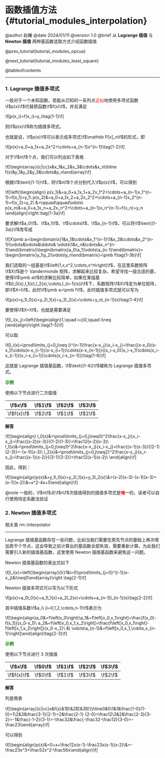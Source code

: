 函数插值方法 {#tutorial_modules_interpolation}
============

@author 赵曦
@date 2024/01/11
@version 1.0
@brief 从 **Lagrange 插值** 与 **Newton 插值** 两种基函数选取方式介绍函数插值

@prev_tutorial{tutorial_modules_opcua}

@next_tutorial{tutorial_modules_least_square}

@tableofcontents

------

### 1. Lagrange 插值多项式

一般对于一个未知函数，若能从已知的一系列点<span style="color: red">近似</span>地使用多项式函数\f$p(x)\f$代替原函数\f$f(x)\f$，并且满足

\f[p(x_i)=f(x_i)=y_i\tag{1-1}\f]

则\f$p(x)\f$称为插值多项式。

也就是说，\f$p(x)\f$可以表示成多项式\f$\mathbb P[x]_n\f$的形式，即

\f[p(x)=a_0+a_1x+a_2x^2+\cdots+a_{n-1}x^{n-1}\tag{1-2}\f]

对于\f$n\f$个点，我们可以列出如下表格

\f[\begin{array}{c|cc}x&x_1&x_2&x_3&\cdots&x_n\\\hline f(x)&y_1&y_2&y_3&\cdots&y_n\end{array}\f]

根据\f$\text{(1-1)}\f$，将\f$n\f$个点分别代入\f$p(x)\f$，可以得到

\f[\left\{\begin{align}
p(x_1)&=a_0+a_1x_1+a_2x_1^2+\cdots+a_{n-1}x_1^{n-1}=f(x_1)=y_1\\
p(x_2)&=a_0+a_1x_2+a_2x_2^2+\cdots+a_{n-1}x_2^{n-1}=f(x_2)=y_2\\
&=\qquad\qquad\vdots\\
p(x_n)&=a_0+a_1x_n+a_2x_n^2+\cdots+a_{n-1}x_n^{n-1}=f(x_n)=y_n
\end{align}\right.\tag{1-3a}\f]

要求解\f$a_0\f$、\f$a_1\f$、\f$\cdots\f$、\f$a_{n-1}\f$，可以将\f$\text{(1-3a)}\f$改写成

\f[X\pmb a=\begin{bmatrix}1&x_1&\cdots&x_1^{n-1}\\1&x_2&\cdots&x_2^{n-1}\\\vdots&\vdots&\ddots&
\vdots\\1&x_n&\cdots&x_n^{n-1}\end{bmatrix}\begin{bmatrix}a_0\\a_1\\\vdots\\a_{n-1}\end{bmatrix}=
\begin{bmatrix}y_1\\y_2\\\vdots\\y_n\end{bmatrix}=\pmb f\tag{1-3b}\f]

我们选取的一组基是\f$\left(1,x,x^2,\cdots,x^n\right)\f$，在这里系数矩阵\f$X\f$是个 Vandermonde 矩阵，求解起来比较复杂。希望寻找一组合适的基，使得\f$\pmb a\f$的求解比较简单，如果在某组基\f$(l_0(x),l_1(x),l_2(x),\cdots,l_{n-1}(x))\f$下，系数矩阵\f$X\f$变为单位矩阵，即\f$X=I\f$，此时\f$\pmb a=\pmb f\f$，此时插值多项式就可以写为

\f[p(x)=y_1l_0(x)+y_2l_1(x)+y_3l_2(x)+\cdots+y_nl_{n-1}(x)\tag{1-4}\f]

要使得\f$X=I\f$，也就是需要满足

\f[l_i(x_j)=\left\{\begin{align}1,\quad i=j\\0,\quad i\neq j\end{align}\right.\tag{1-5}\f]

可以取

\f[l_i(x)=\prod\limits_{j=0,j\neq i}^{n-1}\frac{x-x_j}{x_i-x_j}=\frac{(x-x_0)(x-x_1)\cdots(x-x_{i-1})(x-x_{i+1})\cdots(x-x_{n-1})}{(x_i-x_0)(x_i-x_1)\cdots(x_i-x_{i-1})(x_i-x_{i+1})\cdots(x_i-x_{n-1})}\tag{1-6}\f]

这就是 Lagrange 插值基函数，\f$\text{(1-4)}\f$被称为 Lagrange 插值多项式。

<span style="color: green">**示例**</span>

使用以下节点进行二次插值

|  \f$x\f$   | \f$1\f$ | \f$2\f$ | \f$3\f$ |
| :--------: | :-----: | :-----: | :-----: |
| \f$f(x)\f$ | \f$2\f$ | \f$1\f$ | \f$2\f$ |

**解答**

\f[\begin{align}
l_0(x)&=\prod\limits_{j=0,j\neq0}^2\frac{x-x_j}{x_i-x_j}=\frac{(x-2)(x-3)}{(1-2)(1-3)}=\frac12(x-2)(x-3)\\
l_1(x)&=\prod\limits_{j=0,j\neq1}^2\frac{x-x_j}{x_i-x_j}=\frac{(x-1)(x-3)}{(2-1)(2-3)}=-(x-1)(x-3)\\
l_2(x)&=\prod\limits_{j=0,j\neq2}^2\frac{x-x_j}{x_i-x_j}=\frac{(x-1)(x-2)}{(3-1)(3-2)}=\frac12(x-1)(x-2)\\
\end{align}\f]

因此，得到：

\f[\begin{align}p(x)&=y_1l_0(x)+y_2l_1(x)+y_3l_2(x)\\&=(x-2)(x-3)-(x-1)(x-3)+(x-1)(x-2)\\&=x^2-4x+5\end{align}\f]

@note 一般的，\f$n\f$点\f$n\f$次插值得到的插值多项式是<span style="color: red">**唯一**</span>的，读者可以自行使用待定系数法验证

### 2. Newton 插值多项式

相关类 rm::Interpolator

---

Lagrange 插值基函数存在一些问题，比如当我们需要在原先节点的基础上再次增加若干个节点，这会导致之前计算出的基函数全部失效，需要重新计算。为此我们需要引入新的插值基函数，这里使用 Newton 插值基函数来避免这一问题。

Newton 插值基函数的表达式如下

\f[l_i(x)=\left\{\begin{array}{lr}1&i=0\\\prod\limits_{j=0}^{i-1}(x-x_j)&i\neq0\end{array}\right.\tag{2-1}\f]

Newton 插值多项式可以写为以下形式

\f[p(x)=a_0l_0(x)+a_1l_1(x)+a_2l_2(x)+\cdots+a_{n-1}l_{n-1}(x)\tag{2-2}\f]

其中插值系数\f$a_i\ (i=0,1,2,\cdots,n-1)\f$表示为

\f[\begin{align}a_0&=f\left(x_0\right)\\a_1&=f\left[x_0,x_1\right]=\frac{f(x_0)-f(x_1)}{x_0-x_1}\\
a_2&=f\left[x_0,x_1,x_2\right]=\frac{f\left[x_0,x_1\right]-f\left[x_1,x_2\right]}{x_0-x_2}\\
&\ \vdots\\a_{n-1}&=f\left[x_0,x_1,\cdots,x_{n-1}\right]\end{align}\tag{2-3}\f]

<span style="color: green">**示例**</span>

使用以下节点进行 3 次插值

|  \f$x\f$   | \f$0\f$ | \f$1\f$ | \f$2\f$ | \f$3\f$ |
| :--------: | :-----: | :-----: | :-----: | :-----: |
| \f$f(x)\f$ | \f$0\f$ | \f$1\f$ | \f$3\f$ | \f$2\f$ |

**解答**

列差商表

\f[\begin{array}{c|cc}x&f(x)&1阶&2阶&3阶\\\hline0&0\\1&1&\frac{1-0}{1-0}=1\\2&3&\frac{3-1}{2-1}=2&\frac{2-1}
{2-0}=\frac12\\3&2&\frac{2-3}{3-2}=-1&\frac{-1-2}{3-1}=-\frac32&\frac{-\frac32-\frac12}{3-0}=-\frac23\\\end{array}\f]

可以得到

\f[\begin{align}p(x)&=0+x+\frac12x(x-1)-\frac23x(x-1)(x-2)\\&=-\frac23x^3+\frac52x^2-\frac56x\end{align}\f]
